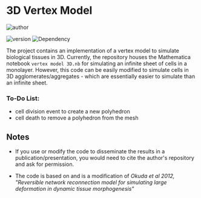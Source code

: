 # 3D Vertex Model

![author](https://img.shields.io/badge/Author-Ali%20Hashmi-blue)

![version](https://img.shields.io/badge/Mathematica%20version-12.1%2B-green)
![Dependency](https://img.shields.io/badge/dependencies-IGraphM-red)


The project contains an implementation of a vertex model to simulate biological tissues in 3D. Currently, the repository houses the Mathematica notebook `vertex model 3D.nb` for simulating an infinite sheet of cells in a monolayer. However, this code can be easily modified to simulate cells in 3D agglomerates/aggregates - which are essentially easier to simulate than an infinite sheet.


### To-Do List:
- cell division event to create a new polyhedron
- cell death to remove a polyhedron from the mesh


## Notes

- If you use or modify the code to disseminate the results in a publication/presentation, you would need to cite the author's repository and ask for permission. 

- The code is based on and is a modification of *Okuda et al 2012, "Reversible network reconnection model for simulating large deformation in dynamic tissue morphogenesis"*
